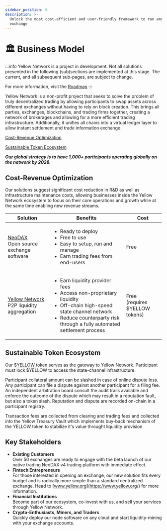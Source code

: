 ```yaml
---
sidebar_position: 6
description: >-
  Unlock the most cost-efficient and user-friendly framework to run any crypto
  exchange
---
```


# 🏛️ Business Model

:::info
Yellow Network is a project in development. Not all solutions presented in the following (sub)sections are implemented at this stage. The current, and all subsequent sub-pages, are subject to change.

For more information, visit the [Roadmap](roadmap.md)
:::

Yellow Network is a non-profit project that seeks to solve the problem of truly decentralized trading by allowing participants to swap assets across different exchanges without having to rely on block creation. This brings all parties, exchanges, blockchains, and trading firms together, creating a network of brokerages and allowing for a more efficient trading infrastructure. Additionally, it unifies all chains into a virtual ledger layer to allow instant settlement and trade information exchange.

[Cost-Revenue Optimization](business-model.md#_8iwurl3m1rx8)[​](https://www.yellow.org/docs/litepaper/business-model#cost-revenue-structure-for-brokers)​

[Sustainable Token Ecosystem](business-model.md#sustainable-token-ecosystem)

_**Our global strategy is to have 1,000+ participants operating globally on the network by 2028.**_

## Cost-Revenue Optimization[​](https://www.yellow.org/docs/litepaper/business-model#cost-revenue-structure-for-brokers)​

Our solutions suggest significant cost reduction in R\&D as well as infrastructure maintenance costs, allowing businesses inside the Yellow Network ecosystem to focus on their core operations and growth while at the same time enabling new revenue streams.

| Solution                                                                                               | Benefits                                                                                                                                                                                                                 | Cost                                     |
| ------------------------------------------------------------------------------------------------------ | ------------------------------------------------------------------------------------------------------------------------------------------------------------------------------------------------------------------------ | ---------------------------------------- |
| <p><a href="https://www.openware.com/product/neodax">NeoDAX</a><br/>Open source exchange software</p> | <ul><li>Ready to deploy </li><li>Free to use</li><li>Easy to setup, run and manage</li><li>Earn trading fees from end-users</li></ul>                                                                                    | Free                                     |
| <p><a href="https://www.yellow.org/">Yellow Network</a><br/>P2P liquidity aggregation</p>               | <ul><li>Earn liquidity provider fees</li><li>Access non-proprietary liquidity</li><li>Off-chain high-speed state channel network</li><li>Reduce counterparty risk through a fully automated settlement process</li></ul> | <p>Free<br/>(requires $YELLOW tokens)</p> |

## Sustainable Token Ecosystem

Our [$YELLOW](../../legacy/usdyellow/tokenomics.md) token serves as the gateway to Yellow Network. Participant must lock $YELLOW to access the state-channel infrastructure.

Participant collateral amount can be slashed in case of online dispute loss. Any participant can file a dispute against another participant for a filing fee. An independent arbitration board consult the audit trails available and enforce the outcome of the dispute which may result in a reputation fault, but also a token slash. Reputation and dispute are recorded on-chain in a participant registry.

Transaction fees are collected from clearing and trading fees and collected into the Yellow Treasury Vault which implements buy-back mechanism of the YELLOW token to stabilize it's value throught liquidity provision.

## Key Stakeholders

* **Existing Customers**\
  Over 50 exchanges are ready to engage with the beta launch of our native trading NeoDAX v4 trading platform with immediate effect.
* **Fintech Entrepreneurs**\
  For those interested in opening an exchange, our new solution fits every budget and is radically more simple than a standard centralized exchange. Head to [www.yellow.org](https://www.yellow.org/) for more information.
* **Financial Institutions**\
  Become part of our ecosystem, co-invest with us, and sell your services through Yellow Network.
* **Crypto-Enthusiasts, Miners, and Traders**\
  Quickly deploy our node software on any cloud and start liquidity-mining with your exchange accounts.
